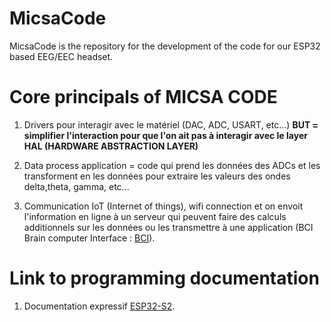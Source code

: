 # MicsaCode
MicsaCode is the repository for the development of the code for our ESP32 based EEG/EEC headset. 


# Core principals of MICSA CODE

1. Drivers pour interagir avec le matériel (DAC, ADC, USART, etc...) **BUT = simplifier l'interaction pour que l'on ait pas à interagir avec le layer HAL (HARDWARE ABSTRACTION LAYER)**
2. Data process application = code qui prend les données des ADCs et les transforment en les données pour extraire les valeurs des ondes delta,theta, gamma, etc...

3. Communication IoT (Internet of things), wifi connection et on envoit l'information en ligne à un serveur qui peuvent faire des calculs additionnels sur les données ou les transmettre à une application (BCI Brain computer Interface : [BCI](https://en.wikipedia.org/wiki/Brain%E2%80%93computer_interface)).


# Link to programming documentation 

1. Documentation expressif [ESP32-S2](https://docs.espressif.com/projects/esp-idf/en/latest/esp32s2/api-reference/peripherals/adc_oneshot.html).